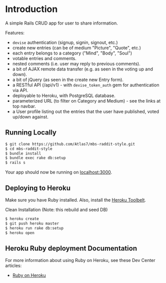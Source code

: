 # Introduction

A simple Rails CRUD app for user to share information.

Features:

- `devise` authentication (signup, signin, signout, etc.)
- create new entries (can be of medium "Picture", "Quote", etc.)
- each entry belongs to a category ("Mind", "Body", "Soul")
- votable entries and comments.
- nested comments (i.e. user may reply to previous comments).
- a bit of AJAX remote data transfer (e.g. as seen in the voting up and down).
- a bit of jQuery (as seen in the create new Entry form).
- a RESTful API (/api/v1) - with `devise_token_auth` gem for authentication via API.
- deployable to Heroku, with PostgreSQL database.
- parameterized URL (to filter on Category and Medium) - see the links at top navbar.
- a User profile listing out the entries that the user have published, voted up/down against.

## Running Locally

```sh
$ git clone https://github.com/Atlas7/mbs-raddit-style.git
$ cd mbs-raddit-style
$ bundle install
$ bundle exec rake db:setup
$ rails s
```

Your app should now be running on [localhost:3000](http://localhost:3000/).

## Deploying to Heroku

Make sure you have Ruby installed.  Also, install the [Heroku Toolbelt](https://toolbelt.heroku.com/).

Clean Installation (Note: this rebuild and seed DB)

```sh
$ heroku create
$ git push heroku master
$ heroku run rake db:setup
$ heroku open
```

## Heroku Ruby deployment Documentation

For more information about using Ruby on Heroku, see these Dev Center articles:

- [Ruby on Heroku](https://devcenter.heroku.com/categories/ruby)

